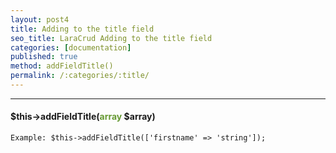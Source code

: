 ```yaml
---
layout: post4
title: Adding to the title field
seo_title: LaraCrud Adding to the title field
categories: [documentation]
published: true
method: addFieldTitle()
permalink: /:categories/:title/
---
```


---

#### $this->addFieldTitle(<span style="color: #693">array</span> $array)


`
Example:
$this->addFieldTitle(['firstname' => 'string']);
`


